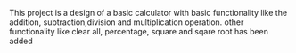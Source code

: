 This project is a design of a basic calculator with basic functionality like the addition, subtraction,division and multiplication operation. other functionality like clear all, percentage, square and sqare root has been added

